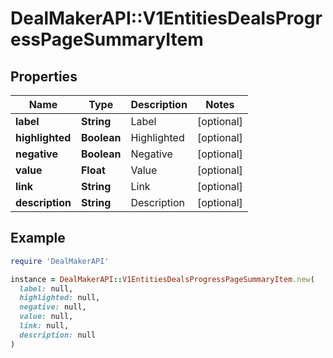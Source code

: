 # DealMakerAPI::V1EntitiesDealsProgressPageSummaryItem

## Properties

| Name | Type | Description | Notes |
| ---- | ---- | ----------- | ----- |
| **label** | **String** | Label | [optional] |
| **highlighted** | **Boolean** | Highlighted | [optional] |
| **negative** | **Boolean** | Negative | [optional] |
| **value** | **Float** | Value | [optional] |
| **link** | **String** | Link | [optional] |
| **description** | **String** | Description | [optional] |

## Example

```ruby
require 'DealMakerAPI'

instance = DealMakerAPI::V1EntitiesDealsProgressPageSummaryItem.new(
  label: null,
  highlighted: null,
  negative: null,
  value: null,
  link: null,
  description: null
)
```

